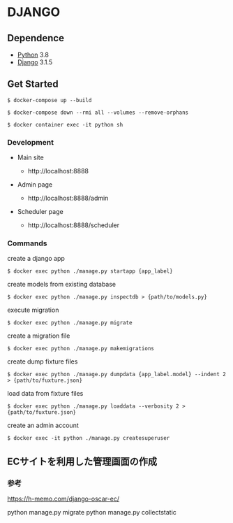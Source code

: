 # DJANGO


## Dependence

* [Python](https://www.python.org/) 3.8
* [Django](https://www.djangoproject.com/) 3.1.5

## Get Started

```
$ docker-compose up --build

$ docker-compose down --rmi all --volumes --remove-orphans
```

```
$ docker container exec -it python sh
```

### Development

- Main site
    - http://localhost:8888

- Admin page
    - http://localhost:8888/admin

- Scheduler page
    - http://localhost:8888/scheduler

### Commands
create a django app
```
$ docker exec python ./manage.py startapp {app_label}
```

create models from existing database
```
$ docker exec python ./manage.py inspectdb > {path/to/models.py}
```

execute migration
```
$ docker exec python ./manage.py migrate
```

create a migration file
```
$ docker exec python ./manage.py makemigrations
```

create dump fixture files
```
$ docker exec python ./manage.py dumpdata {app_label.model} --indent 2 > {path/to/fuxture.json}
```

load data from fixture files
```
$ docker exec python ./manage.py loaddata --verbosity 2 > {path/to/fuxture.json}
```

create an admin account
```
$ docker exec -it python ./manage.py createsuperuser
```

## ECサイトを利用した管理画面の作成

### 参考
https://h-memo.com/django-oscar-ec/

python manage.py migrate
python manage.py collectstatic
